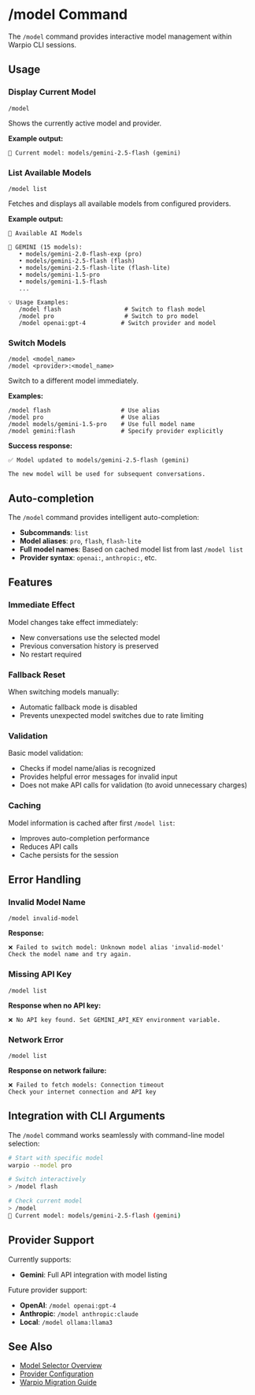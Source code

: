 # /model Command

The `/model` command provides interactive model management within Warpio CLI sessions.

## Usage

### Display Current Model

```
/model
```

Shows the currently active model and provider.

**Example output:**

```
📍 Current model: models/gemini-2.5-flash (gemini)
```

### List Available Models

```
/model list
```

Fetches and displays all available models from configured providers.

**Example output:**

```
🤖 Available AI Models

📡 GEMINI (15 models):
   • models/gemini-2.0-flash-exp (pro)
   • models/gemini-2.5-flash (flash)
   • models/gemini-2.5-flash-lite (flash-lite)
   • models/gemini-1.5-pro
   • models/gemini-1.5-flash
   ...

💡 Usage Examples:
   /model flash                  # Switch to flash model
   /model pro                    # Switch to pro model
   /model openai:gpt-4          # Switch provider and model
```

### Switch Models

```
/model <model_name>
/model <provider>:<model_name>
```

Switch to a different model immediately.

**Examples:**

```
/model flash                    # Use alias
/model pro                      # Use alias
/model models/gemini-1.5-pro    # Use full model name
/model gemini:flash             # Specify provider explicitly
```

**Success response:**

```
✅ Model updated to models/gemini-2.5-flash (gemini)

The new model will be used for subsequent conversations.
```

## Auto-completion

The `/model` command provides intelligent auto-completion:

- **Subcommands**: `list`
- **Model aliases**: `pro`, `flash`, `flash-lite`
- **Full model names**: Based on cached model list from last `/model list`
- **Provider syntax**: `openai:`, `anthropic:`, etc.

## Features

### Immediate Effect

Model changes take effect immediately:

- New conversations use the selected model
- Previous conversation history is preserved
- No restart required

### Fallback Reset

When switching models manually:

- Automatic fallback mode is disabled
- Prevents unexpected model switches due to rate limiting

### Validation

Basic model validation:

- Checks if model name/alias is recognized
- Provides helpful error messages for invalid input
- Does not make API calls for validation (to avoid unnecessary charges)

### Caching

Model information is cached after first `/model list`:

- Improves auto-completion performance
- Reduces API calls
- Cache persists for the session

## Error Handling

### Invalid Model Name

```
/model invalid-model
```

**Response:**

```
❌ Failed to switch model: Unknown model alias 'invalid-model'
Check the model name and try again.
```

### Missing API Key

```
/model list
```

**Response when no API key:**

```
❌ No API key found. Set GEMINI_API_KEY environment variable.
```

### Network Error

```
/model list
```

**Response on network failure:**

```
❌ Failed to fetch models: Connection timeout
Check your internet connection and API key
```

## Integration with CLI Arguments

The `/model` command works seamlessly with command-line model selection:

```bash
# Start with specific model
warpio --model pro

# Switch interactively
> /model flash

# Check current model
> /model
📍 Current model: models/gemini-2.5-flash (gemini)
```

## Provider Support

Currently supports:

- **Gemini**: Full API integration with model listing

Future provider support:

- **OpenAI**: `/model openai:gpt-4`
- **Anthropic**: `/model anthropic:claude`
- **Local**: `/model ollama:llama3`

## See Also

- [Model Selector Overview](../model-selector.md)
- [Provider Configuration](../providers.md)
- [Warpio Migration Guide](../migration.md)
